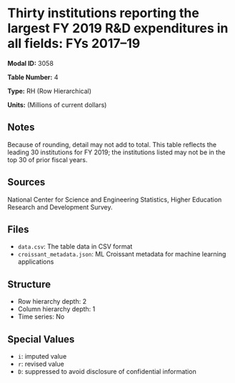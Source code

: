 # Thirty institutions reporting the largest FY 2019 R&D expenditures in all fields: FYs 2017&#8211;19

**Modal ID:** 3058

**Table Number:** 4

**Type:** RH (Row Hierarchical)

**Units:** (Millions of current dollars)

## Notes

Because of rounding, detail may not add to total. This table reflects the leading 30 institutions for FY 2019; the institutions listed may not be in the top 30 of prior fiscal years.

## Sources

National Center for Science and Engineering Statistics, Higher Education Research and Development Survey.

## Files

- `data.csv`: The table data in CSV format
- `croissant_metadata.json`: ML Croissant metadata for machine learning applications

## Structure

- Row hierarchy depth: 2
- Column hierarchy depth: 1
- Time series: No

## Special Values

- `i`: imputed value
- `r`: revised value
- `D`: suppressed to avoid disclosure of confidential information
